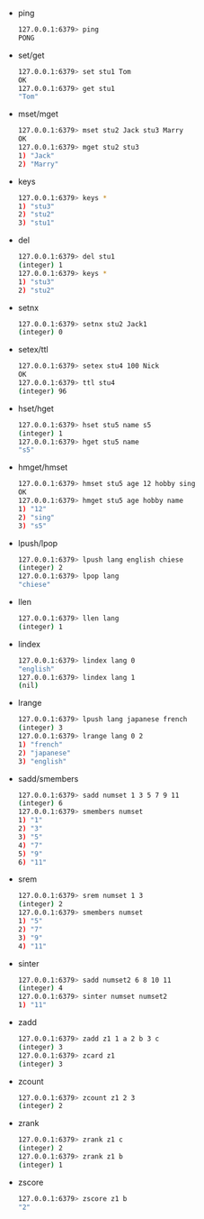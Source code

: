 - ping

  ```sh
  127.0.0.1:6379> ping
  PONG
  ```

- set/get

  ```sh
  127.0.0.1:6379> set stu1 Tom
  OK
  127.0.0.1:6379> get stu1
  "Tom"
  ```

- mset/mget

  ```sh
  127.0.0.1:6379> mset stu2 Jack stu3 Marry
  OK
  127.0.0.1:6379> mget stu2 stu3
  1) "Jack"
  2) "Marry"
  ```

- keys

  ```sh
  127.0.0.1:6379> keys *
  1) "stu3"
  2) "stu2"
  3) "stu1"
  ```

- del

  ```sh
  127.0.0.1:6379> del stu1
  (integer) 1
  127.0.0.1:6379> keys *
  1) "stu3"
  2) "stu2"
  ```

- setnx

  ```sh
  127.0.0.1:6379> setnx stu2 Jack1
  (integer) 0
  ```

- setex/ttl

  ```sh
  127.0.0.1:6379> setex stu4 100 Nick
  OK
  127.0.0.1:6379> ttl stu4
  (integer) 96
  ```

- hset/hget

  ```sh
  127.0.0.1:6379> hset stu5 name s5
  (integer) 1
  127.0.0.1:6379> hget stu5 name
  "s5"
  ```

- hmget/hmset

  ```sh
  127.0.0.1:6379> hmset stu5 age 12 hobby sing
  OK
  127.0.0.1:6379> hmget stu5 age hobby name
  1) "12"
  2) "sing"
  3) "s5"
  ```

- lpush/lpop

  ```sh
  127.0.0.1:6379> lpush lang english chiese
  (integer) 2
  127.0.0.1:6379> lpop lang
  "chiese"
  ```

- llen

  ```sh
  127.0.0.1:6379> llen lang
  (integer) 1
  ```

- lindex

  ```sh
  127.0.0.1:6379> lindex lang 0
  "english"
  127.0.0.1:6379> lindex lang 1
  (nil)
  ```

- lrange

  ```sh
  127.0.0.1:6379> lpush lang japanese french
  (integer) 3
  127.0.0.1:6379> lrange lang 0 2
  1) "french"
  2) "japanese"
  3) "english"
  ```

- sadd/smembers

  ```sh
  127.0.0.1:6379> sadd numset 1 3 5 7 9 11
  (integer) 6
  127.0.0.1:6379> smembers numset
  1) "1"
  2) "3"
  3) "5"
  4) "7"
  5) "9"
  6) "11"
  ```

- srem

  ```sh
  127.0.0.1:6379> srem numset 1 3
  (integer) 2
  127.0.0.1:6379> smembers numset
  1) "5"
  2) "7"
  3) "9"
  4) "11"
  ```

- sinter

  ```sh
  127.0.0.1:6379> sadd numset2 6 8 10 11
  (integer) 4
  127.0.0.1:6379> sinter numset numset2
  1) "11"
  ```

- zadd

  ```sh
  127.0.0.1:6379> zadd z1 1 a 2 b 3 c
  (integer) 3
  127.0.0.1:6379> zcard z1
  (integer) 3
  ```

- zcount

  ```sh
  127.0.0.1:6379> zcount z1 2 3
  (integer) 2
  ```

- zrank

  ```sh
  127.0.0.1:6379> zrank z1 c
  (integer) 2
  127.0.0.1:6379> zrank z1 b
  (integer) 1
  ```

- zscore

  ```sh
  127.0.0.1:6379> zscore z1 b
  "2"
  ```

  
